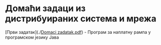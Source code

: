 # Домаћи задаци из дистрибуираних система и мрежа

[Први задатак](./[Domaci zadatak.pdf](https://github.com/user-attachments/files/17896262/Domaci.zadatak.pdf)) - Програм за наплатну рампа у програмском језику Јава
